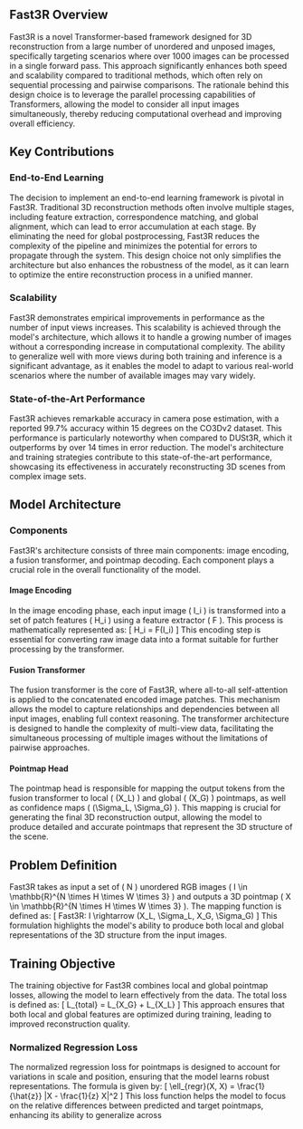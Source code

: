 ## Fast3R Overview

Fast3R is a novel Transformer-based framework designed for 3D reconstruction from a large number of unordered and unposed images, specifically targeting scenarios where over 1000 images can be processed in a single forward pass. This approach significantly enhances both speed and scalability compared to traditional methods, which often rely on sequential processing and pairwise comparisons. The rationale behind this design choice is to leverage the parallel processing capabilities of Transformers, allowing the model to consider all input images simultaneously, thereby reducing computational overhead and improving overall efficiency.

## Key Contributions

### End-to-End Learning
The decision to implement an end-to-end learning framework is pivotal in Fast3R. Traditional 3D reconstruction methods often involve multiple stages, including feature extraction, correspondence matching, and global alignment, which can lead to error accumulation at each stage. By eliminating the need for global postprocessing, Fast3R reduces the complexity of the pipeline and minimizes the potential for errors to propagate through the system. This design choice not only simplifies the architecture but also enhances the robustness of the model, as it can learn to optimize the entire reconstruction process in a unified manner.

### Scalability
Fast3R demonstrates empirical improvements in performance as the number of input views increases. This scalability is achieved through the model's architecture, which allows it to handle a growing number of images without a corresponding increase in computational complexity. The ability to generalize well with more views during both training and inference is a significant advantage, as it enables the model to adapt to various real-world scenarios where the number of available images may vary widely.

### State-of-the-Art Performance
Fast3R achieves remarkable accuracy in camera pose estimation, with a reported 99.7% accuracy within 15 degrees on the CO3Dv2 dataset. This performance is particularly noteworthy when compared to DUSt3R, which it outperforms by over 14 times in error reduction. The model's architecture and training strategies contribute to this state-of-the-art performance, showcasing its effectiveness in accurately reconstructing 3D scenes from complex image sets.

## Model Architecture

### Components
Fast3R's architecture consists of three main components: image encoding, a fusion transformer, and pointmap decoding. Each component plays a crucial role in the overall functionality of the model.

#### Image Encoding
In the image encoding phase, each input image \( I_i \) is transformed into a set of patch features \( H_i \) using a feature extractor \( F \). This process is mathematically represented as:
\[ H_i = F(I_i) \]
This encoding step is essential for converting raw image data into a format suitable for further processing by the transformer.

#### Fusion Transformer
The fusion transformer is the core of Fast3R, where all-to-all self-attention is applied to the concatenated encoded image patches. This mechanism allows the model to capture relationships and dependencies between all input images, enabling full context reasoning. The transformer architecture is designed to handle the complexity of multi-view data, facilitating the simultaneous processing of multiple images without the limitations of pairwise approaches.

#### Pointmap Head
The pointmap head is responsible for mapping the output tokens from the fusion transformer to local \( (X_L) \) and global \( (X_G) \) pointmaps, as well as confidence maps \( (\Sigma_L, \Sigma_G) \). This mapping is crucial for generating the final 3D reconstruction output, allowing the model to produce detailed and accurate pointmaps that represent the 3D structure of the scene.

## Problem Definition
Fast3R takes as input a set of \( N \) unordered RGB images \( I \in \mathbb{R}^{N \times H \times W \times 3} \) and outputs a 3D pointmap \( X \in \mathbb{R}^{N \times H \times W \times 3} \). The mapping function is defined as:
\[ Fast3R: I \rightarrow (X_L, \Sigma_L, X_G, \Sigma_G) \]
This formulation highlights the model's ability to produce both local and global representations of the 3D structure from the input images.

## Training Objective
The training objective for Fast3R combines local and global pointmap losses, allowing the model to learn effectively from the data. The total loss is defined as:
\[ L_{total} = L_{X_G} + L_{X_L} \]
This approach ensures that both local and global features are optimized during training, leading to improved reconstruction quality.

### Normalized Regression Loss
The normalized regression loss for pointmaps is designed to account for variations in scale and position, ensuring that the model learns robust representations. The formula is given by:
\[ \ell_{regr}(X, X) = \frac{1}{\hat{z}} \|X - \frac{1}{z} X\|^2 \]
This loss function helps the model to focus on the relative differences between predicted and target pointmaps, enhancing its ability to generalize across